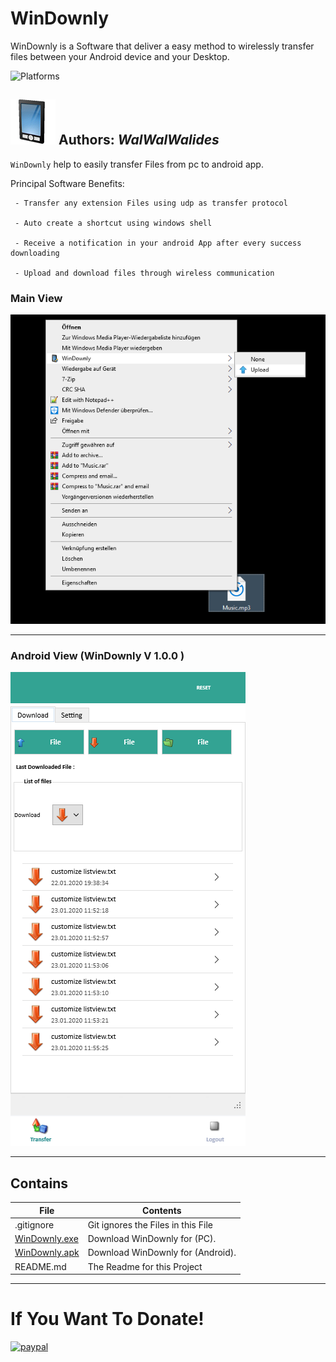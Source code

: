 # WinDownly 
WinDownly is a Software that deliver a easy method to wirelessly transfer files between your Android device and your Desktop.

![Platforms](https://img.shields.io/badge/Supported%20platforms-Win32%20and%20Win64-red.svg)


![](WinDownly.png)
**Authors:**  *WalWalWalides*
------

`WinDownly` help to easily transfer Files from pc to android app.


Principal Software Benefits:

     - Transfer any extension Files using udp as transfer protocol
     
     - Auto create a shortcut using windows shell
     
     - Receive a notification in your android App after every success downloading
     
     - Upload and download files through wireless communication


### Main View
![](Img/MainView.png)



------

### Android View (WinDownly V 1.0.0 )
![](Img/WindownlyV1.png)



------



## Contains

| File | Contents | 
| --- | --- |
| .gitignore | Git ignores the Files in this File |
|[WinDownly.exe](https://github.com/walwalwalides/WinDownly/releases/download/WinDownlyPC/WinDownly__Setup.exe)| Download WinDownly for (PC).
|[WinDownly.apk](https://github.com/walwalwalides/WinDownly/releases/download/WinDownlyAndroid/WinDownly.apk)| Download WinDownly for (Android).
| README.md | The Readme for this Project|

------

# If You Want To Donate!

[![paypal](https://www.paypalobjects.com/en_US/i/btn/btn_donateCC_LG.gif)](https://www.paypal.com/cgi-bin/webscr?cmd=_s-xclick&hosted_button_id=Y79F36A9BGLHS&source=url)
